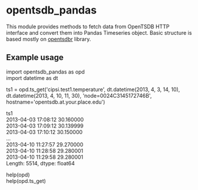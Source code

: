 opentsdb_pandas
===============

This module provides methods to fetch data from OpenTSDB HTTP interface and convert them into Pandas Timeseries object. Basic structure is based mostly on [opentsdbr](https://github.com/holstius/opentsdbr/) library.

Example usage
-------------

import opentsdb_pandas as opd  
import datetime as dt

ts1 = opd.ts_get('cipsi.test1.temperature', dt.datetime(2013, 4, 3, 14, 10), dt.datetime(2013, 4, 10, 11, 30), 'node=0024C3145172746B', hostname='opentsdb.at.your.place.edu')

ts1  
2013-04-03 17:08:12    30.160000  
2013-04-03 17:09:12    30.139999  
2013-04-03 17:10:12    30.150000  
...  
2013-04-10 11:27:57    29.270000  
2013-04-10 11:28:58    29.280001  
2013-04-10 11:29:58    29.280001  
Length: 5514, dtype: float64

help(opd)  
help(opd.ts_get)